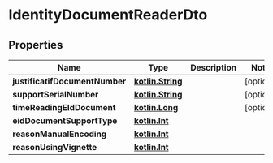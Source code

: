 # IdentityDocumentReaderDto

## Properties
Name | Type | Description | Notes
------------ | ------------- | ------------- | -------------
**justificatifDocumentNumber** | [**kotlin.String**](.md) |  |  [optional]
**supportSerialNumber** | [**kotlin.String**](.md) |  |  [optional]
**timeReadingEIdDocument** | [**kotlin.Long**](.md) |  |  [optional]
**eidDocumentSupportType** | [**kotlin.Int**](.md) |  | 
**reasonManualEncoding** | [**kotlin.Int**](.md) |  | 
**reasonUsingVignette** | [**kotlin.Int**](.md) |  | 
